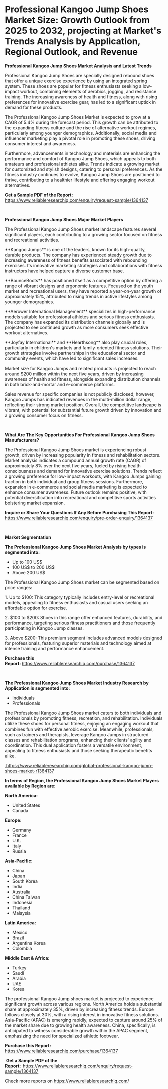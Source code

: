 <p><h1>Professional Kangoo Jump Shoes Market Size: Growth Outlook from 2025 to 2032, projecting at Market's Trends Analysis by Application, Regional Outlook, and Revenue</h1></p><p><strong>Professional Kangoo Jump Shoes Market Analysis and Latest Trends</strong></p>
<p><p>Professional Kangoo Jump Shoes are specially designed rebound shoes that offer a unique exercise experience by using an integrated spring system. These shoes are popular for fitness enthusiasts seeking a low-impact workout, combining elements of aerobics, jogging, and resistance training. The increasing awareness of health and fitness, along with rising preferences for innovative exercise gear, has led to a significant uptick in demand for these products.</p><p>The Professional Kangoo Jump Shoes Market is expected to grow at a CAGR of 5.4% during the forecast period. This growth can be attributed to the expanding fitness culture and the rise of alternative workout regimes, particularly among younger demographics. Additionally, social media and influencer marketing play a pivotal role in promoting these shoes, driving consumer interest and awareness. </p><p>Furthermore, advancements in technology and materials are enhancing the performance and comfort of Kangoo Jump Shoes, which appeals to both amateurs and professional athletes alike. Trends indicate a growing market for customized and stylish designs, catering to personal preferences. As the fitness industry continues to evolve, Kangoo Jump Shoes are positioned to thrive, contributing to a healthier lifestyle and offering engaging workout alternatives.</p></p>
<p><strong>Get a Sample PDF of the Report:&nbsp;</strong> <a href="https://www.reliableresearchiq.com/enquiry/request-sample/1364137?utm_campaign=2760&utm_medium=2&utm_source=Github&utm_content=ia&utm_term=05042025&utm_id=professional-kangoo-jump-shoes">https://www.reliableresearchiq.com/enquiry/request-sample/1364137</a></p>
<p>&nbsp;</p>
<p><strong>Professional Kangoo Jump Shoes Major Market Players</strong></p>
<p><p>The Professional Kangoo Jump Shoes market landscape features several significant players, each contributing to a growing sector focused on fitness and recreational activities. </p><p>**Kangoo Jumps** is one of the leaders, known for its high-quality, durable products. The company has experienced steady growth due to increasing awareness of fitness benefits associated with rebounding exercises. Its innovative marketing strategies and collaborations with fitness instructors have helped capture a diverse customer base.</p><p>**BounceBoots** has positioned itself as a competitive option by offering a range of vibrant designs and ergonomic features. Focused on the youth market and recreational users, they have reported a year-on-year growth of approximately 15%, attributed to rising trends in active lifestyles among younger demographics.</p><p>**Aerower International Management** specializes in high-performance models suitable for professional athletes and serious fitness enthusiasts. The company has expanded its distribution channels globally and is projected to see continued growth as more consumers seek effective workout alternatives.</p><p>**Joyfay International** and **Hearthsong** also play crucial roles, particularly in children's markets and family-oriented fitness solutions. Their growth strategies involve partnerships in the educational sector and community events, which have led to significant sales increases.</p><p>Market size for Kangoo Jumps and related products is projected to reach around $200 million within the next five years, driven by increasing awareness of health and fitness, alongside expanding distribution channels in both brick-and-mortar and e-commerce platforms.</p><p>Sales revenue for specific companies is not publicly disclosed; however, Kangoo Jumps has indicated revenues in the multi-million dollar range, reflecting their strong market position. Overall, the competitive landscape is vibrant, with potential for substantial future growth driven by innovation and a growing consumer focus on fitness.</p></p>
<p>&nbsp;</p>
<p><strong>What Are The Key Opportunities For Professional Kangoo Jump Shoes Manufacturers?</strong></p>
<p><p>The Professional Kangoo Jump Shoes market is experiencing robust growth, driven by increasing popularity in fitness and rehabilitation sectors. Market analysis indicates a compound annual growth rate (CAGR) of approximately 8% over the next five years, fueled by rising health consciousness and demand for innovative exercise solutions. Trends reflect a growing preference for low-impact workouts, with Kangoo Jumps gaining traction in both individual and group fitness sessions. Furthermore, expansion in e-commerce and social media marketing is expected to enhance consumer awareness. Future outlook remains positive, with potential diversification into recreational and competitive sports activities bolstering market expansion.</p></p>
<p><strong>Inquire or Share Your Questions If Any Before Purchasing This Report:</strong> <a href="https://www.reliableresearchiq.com/enquiry/pre-order-enquiry/1364137?utm_campaign=2760&utm_medium=2&utm_source=Github&utm_content=ia&utm_term=05042025&utm_id=professional-kangoo-jump-shoes">https://www.reliableresearchiq.com/enquiry/pre-order-enquiry/1364137</a></p>
<p>&nbsp;</p>
<p><strong>Market Segmentation</strong></p>
<p><strong>The Professional Kangoo Jump Shoes Market Analysis by types is segmented into:</strong></p>
<p><ul><li>Up to 100 US$</li><li>100 US$ to 200 US$</li><li>Above 200 US$</li></ul></p>
<p><p>The Professional Kangoo Jump Shoes market can be segmented based on price ranges: </p><p>1. Up to $100: This category typically includes entry-level or recreational models, appealing to fitness enthusiasts and casual users seeking an affordable option for exercise.</p><p>   </p><p>2. $100 to $200: Shoes in this range offer enhanced features, durability, and performance, targeting serious fitness practitioners and those frequently participating in Kangoo Jump classes.</p><p>3. Above $200: This premium segment includes advanced models designed for professionals, featuring superior materials and technology aimed at intense training and performance enhancement.</p></p>
<p><strong>Purchase this Report:&nbsp;</strong><a href="https://www.reliableresearchiq.com/purchase/1364137?utm_campaign=2760&utm_medium=2&utm_source=Github&utm_content=ia&utm_term=05042025&utm_id=professional-kangoo-jump-shoes">https://www.reliableresearchiq.com/purchase/1364137</a></p>
<p>&nbsp;</p>
<p><strong>The Professional Kangoo Jump Shoes Market Industry Research by Application is segmented into:</strong></p>
<p><ul><li>Individuals</li><li>Professionals</li></ul></p>
<p><p>The Professional Kangoo Jump Shoes market caters to both individuals and professionals by promoting fitness, recreation, and rehabilitation. Individuals utilize these shoes for personal fitness, enjoying an engaging workout that combines fun with effective aerobic exercise. Meanwhile, professionals, such as trainers and therapists, leverage Kangoo Jumps in structured classes and rehabilitation programs, enhancing their clients' agility and coordination. This dual application fosters a versatile environment, appealing to fitness enthusiasts and those seeking therapeutic benefits alike.</p></p>
<p><a href="https://www.reliableresearchiq.com/global-professional-kangoo-jump-shoes-market-r1364137?utm_campaign=2760&utm_medium=2&utm_source=Github&utm_content=ia&utm_term=05042025&utm_id=professional-kangoo-jump-shoes">&nbsp;https://www.reliableresearchiq.com/global-professional-kangoo-jump-shoes-market-r1364137</a></p>
<p><strong>In terms of Region, the Professional Kangoo Jump Shoes Market Players available by Region are:</strong></p>
<p>
    <p> <strong> North America: </strong>
        <ul>
            <li>United States</li>
            <li>Canada</li>
        </ul>
        </p> 
    <p> <strong> Europe: </strong>
        <ul>
            <li>Germany</li>
            <li>France</li>
            <li>U.K.</li>
            <li>Italy</li>
            <li>Russia</li>
        </ul>
        </p> 
    <p> <strong> Asia-Pacific: </strong>
        <ul>
            <li>China</li>
            <li>Japan</li>
            <li>South Korea</li>
            <li>India</li>
            <li>Australia</li>
            <li>China Taiwan</li>
            <li>Indonesia</li>
            <li>Thailand</li>
            <li>Malaysia</li>
        </ul>
        </p> 
    <p> <strong> Latin America: </strong>
        <ul>
            <li>Mexico</li>
            <li>Brazil</li>
            <li>Argentina Korea</li>
            <li>Colombia</li>
        </ul>
        </p> 
    <p> <strong> Middle East & Africa: </strong>
        <ul>
            <li>Turkey</li>
            <li>Saudi</li>
            <li>Arabia</li>
            <li>UAE</li>
            <li>Korea</li>
        </ul>
    </p>
    </p>
<p><p>The professional Kangoo Jump shoes market is projected to experience significant growth across various regions. North America holds a substantial share at approximately 35%, driven by increasing fitness trends. Europe follows closely at 30%, with a rising interest in innovative fitness solutions. Asia-Pacific (APAC) is emerging rapidly, expected to capture around 25% of the market share due to growing health awareness. China, specifically, is anticipated to witness considerable growth within the APAC segment, emphasizing the need for specialized athletic footwear.</p></p>
<p><strong>Purchase this Report: </strong><a href="https://www.reliableresearchiq.com/purchase/1364137?utm_campaign=2760&utm_medium=2&utm_source=Github&utm_content=ia&utm_term=05042025&utm_id=professional-kangoo-jump-shoes">https://www.reliableresearchiq.com/purchase/1364137</a></p>
<p>&nbsp;<strong>Get a Sample PDF of the Report:&nbsp;&nbsp;</strong><a href="https://www.reliableresearchiq.com/enquiry/request-sample/1364137?utm_campaign=2760&utm_medium=2&utm_source=Github&utm_content=ia&utm_term=05042025&utm_id=professional-kangoo-jump-shoes">https://www.reliableresearchiq.com/enquiry/request-sample/1364137</a></p>
<p><strong></strong></p>
<p>Check more reports on <a href="https://www.reliableresearchiq.com/?utm_campaign=2760&utm_medium=2&utm_source=Github&utm_content=ia&utm_term=05042025&utm_id=professional-kangoo-jump-shoes">https://www.reliableresearchiq.com/</a></p>
